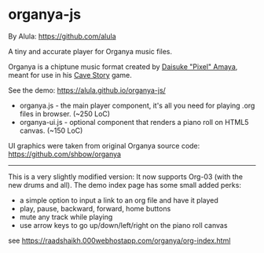 # organya-js

By Alula: https://github.com/alula

A tiny and accurate player for Organya music files.

Organya is a chiptune music format created by [Daisuke "Pixel" Amaya](https://twitter.com/oxizn), meant for use in his [Cave Story](https://cavestory.org) game.

See the demo: https://alula.github.io/organya-js/

- organya.js - the main player component, it's all you need for playing .org files in browser. (~250 LoC)
- organya-ui.js - optional component that renders a piano roll on HTML5 canvas. (~150 LoC)

UI graphics were taken from original Organya source code: https://github.com/shbow/organya

-----------------------------

This is a very slightly modified version: It now supports Org-03 (with the new drums and all).
The demo index page has some small added perks:
- a simple option to input a link to an org file and have it played
- play, pause, backward, forward, home buttons
- mute any track while playing
- use arrow keys to go up/down/left/right on the piano roll canvas

see https://raadshaikh.000webhostapp.com/organya/org-index.html
